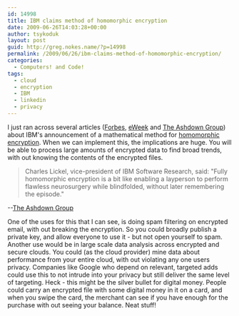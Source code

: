 ```yaml
---
id: 14998
title: IBM claims method of homomorphic encryption
date: 2009-06-26T14:03:28+00:00
author: tsykoduk
layout: post
guid: http://greg.nokes.name/?p=14998
permalink: /2009/06/26/ibm-claims-method-of-homomorphic-encryption/
categories:
  - Computers! and Code!
tags:
  - cloud
  - encryption
  - IBM
  - linkedin
  - privacy
---
```

I just ran across several articles (<a href="http://www.forbes.com/2009/06/24/encryption-rsa-privacy-technology-breakthroughs-ibm.html">Forbes</a>, <a href="http://www.eweek.com/c/a/Security/IBM-Uncovers-Encryption-Scheme-That-Could-Improve-Cloud-Security-Spam-Filtering-135413/">eWeek</a> and <a href="http://www.ashdowngroup.com/news/ibm-boost-cloud-computing-with-encryption-breakthrough-news-19238766">The Ashdown Group</a>) about IBM's announcement of a mathematical method for <a href="http://en.wikipedia.org/wiki/Homomorphic_encryption">homomorphic encryption</a>.
When we can implement this, the implications are huge. You will be able to process large amounts of encrypted data to find broad trends, with out knowing the contents of the encrypted files.

<blockquote>Charles Lickel, vice-president of IBM Software Research, said: "Fully homomorphic encryption is a bit like enabling a layperson to perform flawless neurosurgery while blindfolded, without later remembering the episode."</blockquote>

--<a href="http://www.ashdowngroup.com/news/ibm-boost-cloud-computing-with-encryption-breakthrough-news-19238766">The Ashdown Group</a>
<!--more-->
One of the uses for this that I can see, is doing spam filtering on encrypted email, with out breaking the encryption. So you could broadly publish a private key, and allow everyone to use it - but not open yourself to spam.
Another use would be in large scale data analysis across encrypted and secure clouds. You could (as the cloud provider) mine data about performance from your entire cloud, with out violating any one users privacy.
Companies like Google who depend on relevant, targeted adds could use this to not intrude into your privacy but still deliver the same level of targeting.
Heck - this might be the silver bullet for digital money. People could carry an encrypted file with some digital money in it on a card, and when you swipe the card, the merchant can see if you have enough for the purchase with out seeing your balance.
Neat stuff!